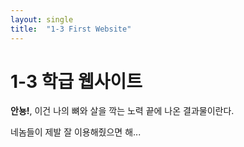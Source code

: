 ```yaml
---
layout: single
title:  "1-3 First Website"
---
```


# 1-3 학급 웹사이트

**안뇽!**, 이건 나의 뼈와 살을 깍는 노력 끝에 나온 결과물이란다.

네놈들이 제발 잘 이용해줬으면 해...

